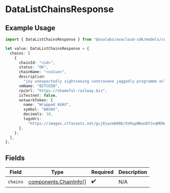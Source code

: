 # DataListChainsResponse

## Example Usage

```typescript
import { DataListChainsResponse } from "@avalabs/avacloud-sdk/models/components";

let value: DataListChainsResponse = {
  chains: [
    {
      chainId: "<id>",
      status: "OK",
      chainName: "<value>",
      description:
        "joy unexpectedly sightseeing contravene jaggedly programme ecliptic make woot",
      vmName: "BITCOIN",
      rpcUrl: "https://shameful-railway.biz",
      isTestnet: false,
      networkToken: {
        name: "Wrapped AVAX",
        symbol: "WAVAX",
        decimals: 18,
        logoUri:
          "https://images.ctfassets.net/gcj8jwzm6086/5VHupNKwnDYJvqMENeV7iJ/fdd6326b7a82c8388e4ee9d4be7062d4/avalanche-avax-logo.svg",
      },
    },
  ],
};
```

## Fields

| Field                                                          | Type                                                           | Required                                                       | Description                                                    |
| -------------------------------------------------------------- | -------------------------------------------------------------- | -------------------------------------------------------------- | -------------------------------------------------------------- |
| `chains`                                                       | [components.ChainInfo](../../models/components/chaininfo.md)[] | :heavy_check_mark:                                             | N/A                                                            |